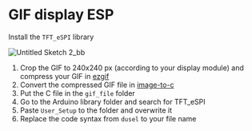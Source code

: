 # GIF display ESP

Install the `TFT_eSPI` library

![Untitled Sketch 2_bb](https://github.com/user-attachments/assets/b4170d4e-2ca6-4a7f-a74e-9eed7818fd5a)

1. Crop the GIF to 240x240 px (according to your display module) and compress your GIF in [ezgif](https://ezgif.com/)
2. Convert the compressed GIF file in [image-to-c](https://github.com/bitbank2/image_to_c)
3. Put the C file in the `gif_file` folder
4. Go to the Arduino library folder and search for TFT_eSPI
5. Paste `User_Setup` to the folder and overwrite it
6. Replace the code syntax from `dusel` to your file name
